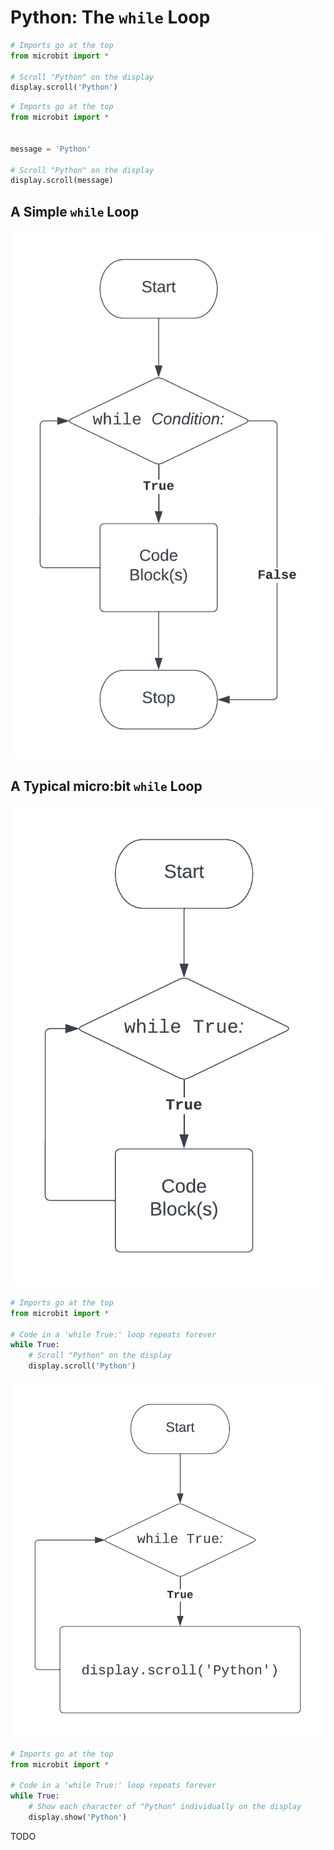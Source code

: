 # Python: The `while` Loop

```py
# Imports go at the top
from microbit import *

# Scroll "Python" on the display
display.scroll('Python') 
```



```python
# Imports go at the top
from microbit import *


message = 'Python'

# Scroll "Python" on the display
display.scroll(message) 
```





## A Simple `while` Loop

![while-flowchart-generic](assets/while-flowchart-generic.png)

## A Typical micro:bit `while` Loop

![while-flowchart-infinite](assets/while-flowchart-infinite.png)

```python
# Imports go at the top
from microbit import *

# Code in a 'while True:' loop repeats forever
while True:
    # Scroll "Python" on the display
    display.scroll('Python') 
```



![while-flowchart-microbit](assets/while-flowchart-microbit.png)

```python
# Imports go at the top
from microbit import *

# Code in a 'while True:' loop repeats forever
while True:
    # Show each character of "Python" individually on the display
    display.show('Python') 
```

TODO